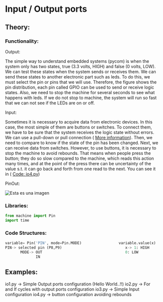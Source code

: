 # Input / Output ports
## Theory:
### Functionality:

Output:

The simple way to understand embedded systems (pycom) is when the system only has two states, true (3.3 volts, HIGH) and false (0 volts, LOW). We can test these states when the system sends or receives them. We can send these states to another electronic part such as leds. To do this, we must select the pin or pins that we will use. Therefore, the figure shows the pin distribution, each pin called GPIO can be used to send or receive logic states. Also, we need to stop the machine for several seconds to see what happens with leds. If we do not stop to machine, the system will run so fast that we can not see if the LEDs are on or off.   

Input: 

Sometimes it is necessary to acquire data from electronic devices. In this case, the most simple of them are buttons or switches. To connect them, we have to be sure that the system receives the logic state without errors. We can use a pull-down or pull connection ( [More information](https://www.electronics-tutorials.ws/logic/pull-up-resistor.html)). Then, we need to compare to know if the state of the pin has been changed. Next, we can receive data from switches. However, to use buttons, it is necessary to stop the machine to avoid rebounds. That means when people press the button; they do so slow compared to the machine, which reads this action many times, and at the point of the press there can be uncertainty of the value s.t. it can go back and forth from one read to the next. You can see it in ( [Code: io4.py](https://github.com/puldavid87/PYCOM/blob/main/2.%20%20IO%20ports/io4.py))


PinOut:

![Esta es una imagen](https://github.com/puldavid87/PYCOM/blob/main/fipy-pinout.png)

### Libraries:
```python
from machine import Pin
import time
```
### Code Structures:
```python
variable= Pin('PIN', mode=Pin.MODE)                 variable.value(x)                     time.sleep(s)
PIN-> selected pin (P8,P9)                             x-> 1: HIGH                          s-> stopping the machine in seconds
       MODE-> OUT                                      0: LOW                               time.sleep_ms(ms) 
              IN                                                                                    ms -> stopping the machine in miliseconds
```
## Examples:

io1.py -> Simple Output ports configuration (Hello World..!!)
io2.py -> For and If cycles with output ports configuration
io3.py -> Simple Input configuration
io4.py -> button configuration avoiding rebounds
```
